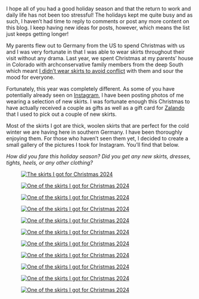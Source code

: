I hope all of you had a good holiday season and that the return to work and daily life has not been too stressful! The holidays kept me quite busy and as such, I haven’t had time to reply to comments or post any more content on this blog. I keep having new ideas for posts, however, which means the list just keeps getting longer!

My parents flew out to Germany from the US to spend Christmas with us and I was very fortunate in that I was able to wear skirts throughout their visit without any drama. Last year, we spent Christmas at my parents’ house in Colorado with archconservative family members from the deep South which meant [I didn’t wear skirts to avoid conflict](https://www.the-beskirted-man.com/skirts-and-dresses/a-not-so-beskirted-christmas/) with them and sour the mood for everyone.

Fortunately, this year was completely different. As some of you have potentially already seen on [Instagram](https://www.instagram.com/thebeskirtedman/), I have been posting photos of me wearing a selection of new skirts. I was fortunate enough this Christmas to have actually received a couple as gifts as well as a gift card for [Zalando](https://www.zalando.de) that I used to pick out a couple of new skirts.

Most of the skirts I got are thick, woolen skirts that are perfect for the cold winter we are having here in southern Germany. I have been thoroughly enjoying them. For those who haven’t seen them yet, I decided to create a small gallery of the pictures I took for Instagram. You’ll find that below.

*How did you fare this holiday season? Did you get any new skirts, dresses, tights, heels, or any other clothing?*

<figure><a href="https://www.the-beskirted-man.com/img_4771/"><img decoding="async" alt="The skirts I got for Christmas 2024" data-height="1500" data-id="5419" data-link="https://www.the-beskirted-man.com/img_4771/" data-url="https://www.the-beskirted-man.com/wp-content/uploads/2025/01/img_4771-1024x768.jpg" data-width="2000" src="img_4771-1024x768.jpg" data-amp-layout="responsive" tabindex="0" role="button" aria-label="Open image 1 of 11 in full-screen"></a></figure>

<figure><a href="https://www.the-beskirted-man.com/img_4710/"><img decoding="async" alt="One of the skirts I got for Christmas 2024" data-height="2000" data-id="5396" data-link="https://www.the-beskirted-man.com/img_4710/" data-url="https://www.the-beskirted-man.com/wp-content/uploads/2025/01/img_4710-768x1024.jpg" data-width="1500" src="img_4710-768x1024.jpg" data-amp-layout="responsive" tabindex="0" role="button" aria-label="Open image 2 of 11 in full-screen"></a></figure>

<figure><a href="https://www.the-beskirted-man.com/img_4714/"><img decoding="async" alt="One of the skirts I got for Christmas 2024" data-height="2000" data-id="5394" data-link="https://www.the-beskirted-man.com/img_4714/" data-url="https://www.the-beskirted-man.com/wp-content/uploads/2025/01/img_4714-768x1024.jpg" data-width="1500" src="img_4714-768x1024.jpg" data-amp-layout="responsive" tabindex="0" role="button" aria-label="Open image 3 of 11 in full-screen"></a></figure>

<figure><a href="https://www.the-beskirted-man.com/img_4711/"><img decoding="async" alt="One of the skirts I got for Christmas 2024" data-height="2000" data-id="5398" data-link="https://www.the-beskirted-man.com/img_4711/" data-url="https://www.the-beskirted-man.com/wp-content/uploads/2025/01/img_4711-768x1024.jpg" data-width="1500" src="img_4711-768x1024.jpg" data-amp-layout="responsive" tabindex="0" role="button" aria-label="Open image 4 of 11 in full-screen"></a></figure>

<figure><a href="https://www.the-beskirted-man.com/img_4744/"><img decoding="async" alt="One of the skirts I got for Christmas 2024" data-height="2000" data-id="5395" data-link="https://www.the-beskirted-man.com/img_4744/" data-url="https://www.the-beskirted-man.com/wp-content/uploads/2025/01/img_4744-768x1024.jpg" data-width="1500" src="img_4744-768x1024.jpg" data-amp-layout="responsive" tabindex="0" role="button" aria-label="Open image 5 of 11 in full-screen"></a></figure>

<figure><a href="https://www.the-beskirted-man.com/img_4745/"><img decoding="async" alt="One of the skirts I got for Christmas 2024" data-height="2000" data-id="5399" data-link="https://www.the-beskirted-man.com/img_4745/" data-url="https://www.the-beskirted-man.com/wp-content/uploads/2025/01/img_4745-768x1024.jpg" data-width="1500" src="img_4745-768x1024.jpg" data-amp-layout="responsive" tabindex="0" role="button" aria-label="Open image 6 of 11 in full-screen"></a></figure>

<figure><a href="https://www.the-beskirted-man.com/img_4757-1/"><img decoding="async" alt="One of the skirts I got for Christmas 2024" data-height="2000" data-id="5400" data-link="https://www.the-beskirted-man.com/img_4757-1/" data-url="https://www.the-beskirted-man.com/wp-content/uploads/2025/01/img_4757-1-768x1024.jpg" data-width="1500" src="img_4757-1-768x1024.jpg" data-amp-layout="responsive" tabindex="0" role="button" aria-label="Open image 7 of 11 in full-screen"></a></figure>

<figure><a href="https://www.the-beskirted-man.com/img_4758-1/"><img decoding="async" alt="One of the skirts I got for Christmas 2024" data-height="2000" data-id="5397" data-link="https://www.the-beskirted-man.com/img_4758-1/" data-url="https://www.the-beskirted-man.com/wp-content/uploads/2025/01/img_4758-1-768x1024.jpg" data-width="1500" src="img_4758-1-768x1024.jpg" data-amp-layout="responsive" tabindex="0" role="button" aria-label="Open image 8 of 11 in full-screen"></a></figure>

<figure><a href="https://www.the-beskirted-man.com/img_4777/"><img decoding="async" alt="One of the skirts I got for Christmas 2024" data-height="2000" data-id="5424" data-link="https://www.the-beskirted-man.com/img_4777/" data-url="https://www.the-beskirted-man.com/wp-content/uploads/2025/01/img_4777-768x1024.jpg" data-width="1500" src="img_4777-768x1024.jpg" data-amp-layout="responsive" tabindex="0" role="button" aria-label="Open image 9 of 11 in full-screen"></a></figure>

<figure><a href="https://www.the-beskirted-man.com/img_4778/"><img decoding="async" alt="One of the skirts I got for Christmas 2024" data-height="2000" data-id="5425" data-link="https://www.the-beskirted-man.com/img_4778/" data-url="https://www.the-beskirted-man.com/wp-content/uploads/2025/01/img_4778-768x1024.jpg" data-width="1500" src="img_4778-768x1024.jpg" data-amp-layout="responsive" tabindex="0" role="button" aria-label="Open image 10 of 11 in full-screen"></a></figure>

<figure><a href="https://www.the-beskirted-man.com/img_4779/"><img decoding="async" alt="One of the skirts I got for Christmas 2024" data-height="2000" data-id="5423" data-link="https://www.the-beskirted-man.com/img_4779/" data-url="https://www.the-beskirted-man.com/wp-content/uploads/2025/01/img_4779-768x1024.jpg" data-width="1500" src="img_4779-768x1024.jpg" data-amp-layout="responsive" tabindex="0" role="button" aria-label="Open image 11 of 11 in full-screen"></a></figure>